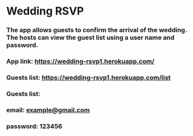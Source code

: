 # Wedding RSVP
### The app allows guests to confirm the arrival of the wedding. The hosts can view the guest list using a user name and password.

### App link: https://wedding-rsvp1.herokuapp.com/

### Guests list: https://wedding-rsvp1.herokuapp.com/list

### Guests list:

### email: example@gmail.com        
### password: 123456
